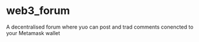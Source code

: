 # web3_forum
A decentralised forum where yuo can post and trad comments conencted to your Metamask wallet
